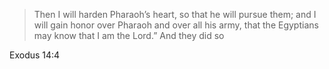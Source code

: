 > Then I will harden Pharaoh’s heart, so that he will pursue them; and I will
> gain honor over Pharaoh and over all his army, that the Egyptians may know
> that I am the Lord.” And they did so

Exodus 14:4
